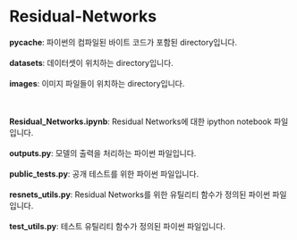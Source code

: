 # Residual-Networks


**__pycache__**: 파이썬의 컴파일된 바이트 코드가 포함된 directory입니다.<br><br>
**datasets**: 데이터셋이 위치하는 directory입니다.<br><br>
**images**: 이미지 파일들이 위치하는 directory입니다.
<br><br><br>

**Residual_Networks.ipynb**: Residual Networks에 대한 ipython notebook 파일입니다.<br><br>
**outputs.py**: 모델의 출력을 처리하는 파이썬 파일입니다.<br><br>
**public_tests.py**: 공개 테스트를 위한 파이썬 파일입니다.<br><br>
**resnets_utils.py**: Residual Networks를 위한 유틸리티 함수가 정의된 파이썬 파일입니다.<br><br>
**test_utils.py**: 테스트 유틸리티 함수가 정의된 파이썬 파일입니다.
